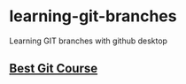 # learning-git-branches

Learning GIT branches with github desktop

## [Best Git Course](https://www.youtube.com/playlist?list=PLKueo-cldy_HjRnPUL4G3pWHS7FREAizF)